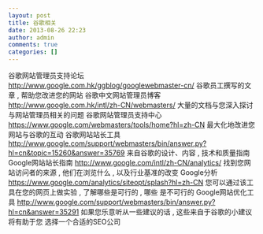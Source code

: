 ```yaml
---
layout: post
title: 谷歌相关
date: 2013-08-26 22:23
author: admin
comments: true
categories: []
---
```

谷歌网站管理员支持论坛
http://www.google.com.hk/ggblog/googlewebmaster-cn/
谷歌员工撰写的文章 , 帮助您改进您的网站
谷歌中文网站管理员博客
http://www.google.com.hk/intl/zh-CN/webmasters/
大量的文档与您深入探讨与网站管理员相关的问题
谷歌网站管理员支持中心
https://www.google.com/webmasters/tools/home?hl=zh-CN
最大化地改进您网站与谷歌的互动
谷歌网站站长工具
http://www.google.com/support/webmasters/bin/answer.py?hl=cn&topic=15260&answer=35769
来自谷歌的设计、内容 , 技术和质量指南
Google网站站长指南
http://www.google.com/intl/zh-CN/analytics/
找到您网站访问者的来源 , 他们在浏览什么 , 以及行业基准的改变
Google分析
https://www.google.com/analytics/siteopt/splash?hl=zh-CN
您可以通过该工具在您的网页上做实验 , 了解哪些是可行的 , 哪些
是不可行的
Google网站优化工具
http://www.google.com/support/webmasters/bin/answer.py?hl=cn&answer=35291
如果您乐意听从一些建议的话 , 这些来自于谷歌的小建议将有助于您
选择一个合适的SEO公司
